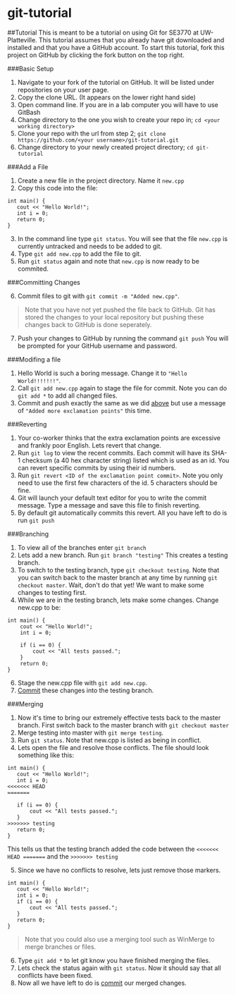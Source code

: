 git-tutorial
============

##Tutorial
This is meant to be a tutorial on using Git for SE3770 at UW-Platteville. This tutorial assumes that you
already have git downloaded and installed and that you have a GitHub account.
To start this tutorial, fork this project on GitHub by clicking the fork button
on the top right.

###Basic Setup

1. Navigate to your fork of the tutorial on GitHub. It will be listed 
under repositories on your user page.
2. Copy the clone URL. (It appears on the lower right hand side)
3. Open command line. If you are in a lab computer you will have to use GitBash
4. Change directory to the one you wish to create your repo in; `cd <your working directory>`
5. Clone your repo with the url from step 2; `git clone https://github.com/<your username>/git-tutorial.git`
6. Change directory to your newly created project directory; `cd git-tutorial`

###Add a File

1. Create a new file in the project directory. Name it `new.cpp`
2. Copy this code into the file:
```
int main() {
   cout << "Hello World!";
   int i = 0;
   return 0;
}
```
3. In the command line type `git status`. You will see that the file `new.cpp` is currently untracked and needs to be added to git.
4. Type `git add new.cpp` to add the file to git.
5. Run `git status` again and note that `new.cpp` is now ready to be commited.

###Committing Changes

6. Commit files to git with `git commit -m "Added new.cpp"`.

 >Note that you have not yet pushed the file back to GitHub. Git has stored the changes to your local repository but pushing these changes back to GitHub is done seperately.

7. Push your changes to GitHub by running the command `git push`
You will be prompted for your GitHub username and password.

###Modifing a file
1. Hello World is such a boring message. Change it to `"Hello World!!!!!!!"`.
2. Call `git add new.cpp` again to stage the file for commit. Note you can do 
`git add *` to add all changed files.
3. Commit and push exactly the same as we did [above](#committing-a-file)
but use a message of `"Added more exclamation points"` this time.

###Reverting
1. Your co-worker thinks that the extra exclamation points are excessive
and frankly poor English. Lets revert that change.
2. Run `git log` to view the recent commits.
Each commit will have its SHA-1 checksum (a 40 hex character string) listed which is used as an id.
You can revert specific commits by using their id numbers.
3. Run `git revert <ID of the exclamation point commit>`.
Note you only need to use the first few characters of the id.
5 characters should be fine.
4. Git will launch your default text editor for you to
write the commit message. Type a message and save this
file to finish reverting.
5. By default git automatically commits this revert.
All you have left to do is run `git push`

###Branching
1. To view all of the branches enter `git branch`
2. Lets add a new branch. Run `git branch "testing"`
This creates a testing branch.
3. To switch to the testing branch, type `git checkout testing`.
Note that you can switch back to the master branch at any time by running `git checkout master`. Wait, don't do that yet! We want to make some changes to testing first.
4. While we are in the testing branch, lets make some changes.
Change new.cpp to be:
```
int main() {
	cout << "Hello World!";
	int i = 0;
	
	if (i == 0) {
		cout << "All tests passed.";
	}
	return 0;
}
```
6. Stage the new.cpp file with `git add new.cpp`.
5. [Commit](#committing-a-file) these changes into the testing branch.

###Merging
1. Now it's time to bring our extremely effective tests back to the master branch.
First switch back to the master branch with `git checkout master`
2. Merge testing into master with `git merge testing`.
3. Run `git status`. Note that new.cpp is listed as being in conflict.
4. Lets open the file and resolve those conflicts.
The file should look something like this:
 ```
int main() {
	cout << "Hello World!";
	int i = 0;
<<<<<<< HEAD
=======
	
	if (i == 0) {
		cout << "All tests passed.";
	}
>>>>>>> testing
	return 0;
}
 ```
This tells us that the testing branch added the
code between the `<<<<<<< HEAD =======` and the `>>>>>>> testing`

5. Since we have no conflicts to resolve, lets just remove those markers.
 ```
int main() {
	cout << "Hello World!";
	int i = 0;
	if (i == 0) {
		cout << "All tests passed.";
	}
	return 0;
}
 ```
 
 > Note that you could also use a merging tool such as WinMerge to merge branches or files.

6. Type `git add *` to let git know you have finished merging the files.
7. Lets check the status again with `git status`.
Now it should say that all conflicts have been fixed.
8. Now all we have left to do is [commit](#committing-a-file) our merged changes.


